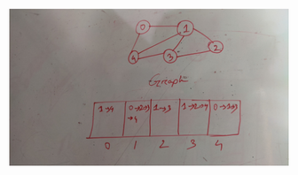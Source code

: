 ![alt text](https://github.com/syedmahedi/Data-Structure-and-Algorithm/blob/main/Graph/PXL_20221201_192707764.jpg)

